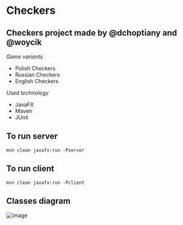 # Checkers
## Checkers project made by @dchoptiany and @woycik

*Game variants*
- Polish Checkers
- Russian Checkers
- English Checkers


*Used technology*
- JavaFX
- Maven
- JUnit
## To  run server
`mvn clean javafx:run -Pserver`


## To run client
`mvn clean javafx:run -Pclient`
## Classes diagram
![image](https://user-images.githubusercontent.com/88285570/212198463-6d6d245b-0014-48cd-bf04-384b496686a4.png)
